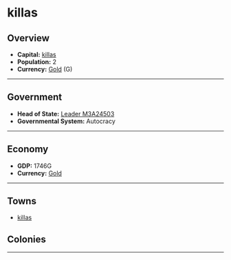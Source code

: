 # killas

## Overview

- **Capital:** [killas](killas)
- **Population:** 2
- **Currency:** [Gold](Gold) (G)

---

## Government

- **Head of State:** [Leader M3A24503](M3A24503)
- **Governmental System:** Autocracy

---

## Economy

- **GDP:** <!-- GDP -->1746G<!-- GDP -->
- **Currency:** [Gold](Gold)

---

## Towns

- [killas](killas)

## Colonies



---